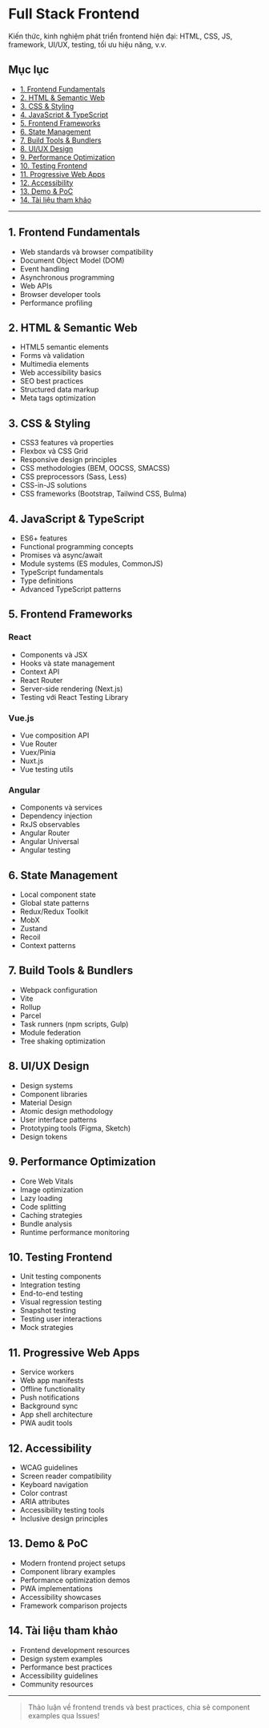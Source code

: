 # Full Stack Frontend

Kiến thức, kinh nghiệm phát triển frontend hiện đại: HTML, CSS, JS, framework, UI/UX, testing, tối ưu hiệu năng, v.v.

## Mục lục
- [1. Frontend Fundamentals](#1-frontend-fundamentals)
- [2. HTML & Semantic Web](#2-html--semantic-web)
- [3. CSS & Styling](#3-css--styling)
- [4. JavaScript & TypeScript](#4-javascript--typescript)
- [5. Frontend Frameworks](#5-frontend-frameworks)
- [6. State Management](#6-state-management)
- [7. Build Tools & Bundlers](#7-build-tools--bundlers)
- [8. UI/UX Design](#8-uiux-design)
- [9. Performance Optimization](#9-performance-optimization)
- [10. Testing Frontend](#10-testing-frontend)
- [11. Progressive Web Apps](#11-progressive-web-apps)
- [12. Accessibility](#12-accessibility)
- [13. Demo & PoC](#13-demo--poc)
- [14. Tài liệu tham khảo](#14-tài-liệu-tham-khảo)

---

## 1. Frontend Fundamentals
- Web standards và browser compatibility
- Document Object Model (DOM)
- Event handling
- Asynchronous programming
- Web APIs
- Browser developer tools
- Performance profiling

## 2. HTML & Semantic Web
- HTML5 semantic elements
- Forms và validation
- Multimedia elements
- Web accessibility basics
- SEO best practices
- Structured data markup
- Meta tags optimization

## 3. CSS & Styling
- CSS3 features và properties
- Flexbox và CSS Grid
- Responsive design principles
- CSS methodologies (BEM, OOCSS, SMACSS)
- CSS preprocessors (Sass, Less)
- CSS-in-JS solutions
- CSS frameworks (Bootstrap, Tailwind CSS, Bulma)

## 4. JavaScript & TypeScript
- ES6+ features
- Functional programming concepts
- Promises và async/await
- Module systems (ES modules, CommonJS)
- TypeScript fundamentals
- Type definitions
- Advanced TypeScript patterns

## 5. Frontend Frameworks
### React
- Components và JSX
- Hooks và state management
- Context API
- React Router
- Server-side rendering (Next.js)
- Testing với React Testing Library

### Vue.js
- Vue composition API
- Vue Router
- Vuex/Pinia
- Nuxt.js
- Vue testing utils

### Angular
- Components và services
- Dependency injection
- RxJS observables
- Angular Router
- Angular Universal
- Angular testing

## 6. State Management
- Local component state
- Global state patterns
- Redux/Redux Toolkit
- MobX
- Zustand
- Recoil
- Context patterns

## 7. Build Tools & Bundlers
- Webpack configuration
- Vite
- Rollup
- Parcel
- Task runners (npm scripts, Gulp)
- Module federation
- Tree shaking optimization

## 8. UI/UX Design
- Design systems
- Component libraries
- Material Design
- Atomic design methodology
- User interface patterns
- Prototyping tools (Figma, Sketch)
- Design tokens

## 9. Performance Optimization
- Core Web Vitals
- Image optimization
- Lazy loading
- Code splitting
- Caching strategies
- Bundle analysis
- Runtime performance monitoring

## 10. Testing Frontend
- Unit testing components
- Integration testing
- End-to-end testing
- Visual regression testing
- Snapshot testing
- Testing user interactions
- Mock strategies

## 11. Progressive Web Apps
- Service workers
- Web app manifests
- Offline functionality
- Push notifications
- Background sync
- App shell architecture
- PWA audit tools

## 12. Accessibility
- WCAG guidelines
- Screen reader compatibility
- Keyboard navigation
- Color contrast
- ARIA attributes
- Accessibility testing tools
- Inclusive design principles

## 13. Demo & PoC
- Modern frontend project setups
- Component library examples
- Performance optimization demos
- PWA implementations
- Accessibility showcases
- Framework comparison projects

## 14. Tài liệu tham khảo
- Frontend development resources
- Design system examples
- Performance best practices
- Accessibility guidelines
- Community resources

---

> Thảo luận về frontend trends và best practices, chia sẻ component examples qua Issues!
